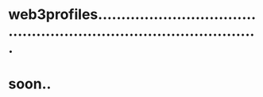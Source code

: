 # web3profiles........................................................................................
# soon..
